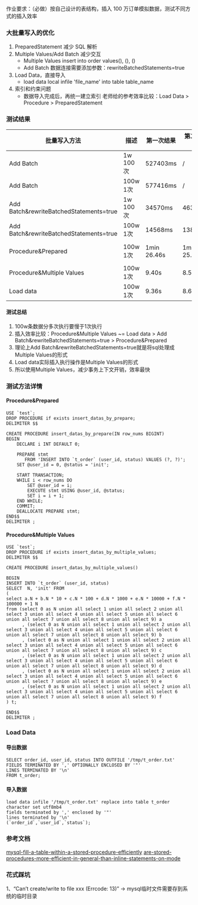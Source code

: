 作业要求：（必做）按自己设计的表结构，插入 100 万订单模拟数据，测试不同方式的插入效率

### 大批量写入的优化
1. PreparedStatement 减少 SQL 解析 
2. Multiple Values/Add Batch 减少交互
   - Multiple Values insert into order values(), (), ()
   - Add Batch 数据连接需要添加参数：rewriteBatchedStatements=true	
3. Load Data，直接导入
   - load data local infile 'file_name' into table table_name
4. 索引和约束问题
   - 数据导入完成后，再统一建立索引
老师给的参考效率比较：Load Data > Procedure > PreparedStatement

### 测试结果
|批量写入方法  |描述        | 第一次结果  | 第二次结果 | 第三次结果 | 平均结果  | 
|----        |----       | ----      | ----     | ----     |----      |
|Add Batch   |1w 100次   |527403ms   |/         |/         |8min 47.403ms  |
|Add Batch   |100w 1次|577416ms   |/         |/         |9min 37.416ms  |
|Add Batch&rewriteBatchedStatements=true   |1w 100次|34570ms   |46378ms         |50632ms        |43.860s  |
|Add Batch&rewriteBatchedStatements=true   |100w 1次|14568ms   |13885ms         |13660ms         |14.038s  |
|Procedure&Prepared       |100w 1次     |1min 26.46s|1min 25.00s |1 min 23.89 sec| 1min 25.117s|
|Procedure&Multiple Values|100w 1次     |9.40s |8.53s |9.06s |9.00s |
|Load data   |100w 1次 |9.36s  |8.68s  |9.75s |9.26s | 

#### 测试总结
1. 100w条数据分多次执行要慢于1次执行
2. 插入效率比较：Procedure&Multiple Values ~= Load data > Add Batch&rewriteBatchedStatements=true > Procedure&Prepared
3. 理论上Add Batch&rewriteBatchedStatements=true就是将sql处理成Multiple Values的形式
4. Load data实际插入执行操作是Multiple Values的形式
5. 所以使用Multiple Values，减少事务上下文开销，效率最快

### 测试方法详情
#### Procedure&Prepared 
```
USE `test`;
DROP PROCEDURE if exists insert_datas_by_prepare;
DELIMITER $$

CREATE PROCEDURE insert_datas_by_prepare(IN row_nums BIGINT)
BEGIN
    DECLARE i INT DEFAULT 0;

    PREPARE stmt
       FROM 'INSERT INTO `t_order` (user_id, status) VALUES (?, ?)';
    SET @user_id = 0, @status = 'init';

    START TRANSACTION;
    WHILE i < row_nums DO
        SET @user_id = i;
        EXECUTE stmt USING @user_id, @status;
        SET i = i + 1;
    END WHILE;
    COMMIT;
    DEALLOCATE PREPARE stmt;
END$$
DELIMITER ;
```
#### Procedure&Multiple Values
```
USE `test`;
DROP PROCEDURE if exists insert_datas_by_multiple_values;
DELIMITER $$

CREATE PROCEDURE insert_datas_by_multiple_values()

BEGIN
INSERT INTO `t_order` (user_id, status)
SELECT  N, 'init' FROM
(
select a.N + b.N * 10 + c.N * 100 + d.N * 1000 + e.N * 10000 + f.N * 100000 + 1 N
from (select 0 as N union all select 1 union all select 2 union all select 3 union all select 4 union all select 5 union all select 6 union all select 7 union all select 8 union all select 9) a
      , (select 0 as N union all select 1 union all select 2 union all select 3 union all select 4 union all select 5 union all select 6 union all select 7 union all select 8 union all select 9) b
      , (select 0 as N union all select 1 union all select 2 union all select 3 union all select 4 union all select 5 union all select 6 union all select 7 union all select 8 union all select 9) c
      , (select 0 as N union all select 1 union all select 2 union all select 3 union all select 4 union all select 5 union all select 6 union all select 7 union all select 8 union all select 9) d
      , (select 0 as N union all select 1 union all select 2 union all select 3 union all select 4 union all select 5 union all select 6 union all select 7 union all select 8 union all select 9) e
      , (select 0 as N union all select 1 union all select 2 union all select 3 union all select 4 union all select 5 union all select 6 union all select 7 union all select 8 union all select 9) f
) t;

END$$
DELIMITER ;
```

### Load Data

#### 导出数据
```
SELECT order_id, user_id, status INTO OUTFILE '/tmp/t_order.txt'
FIELDS TERMINATED BY ',' OPTIONALLY ENCLOSED BY '"'
LINES TERMINATED BY '\n'
FROM t_order; 
```

#### 导入数据
```
load data infile '/tmp/t_order.txt' replace into table t_order character set utf8mb4 
fields terminated by ',' enclosed by '"' 
lines terminated by '\n' 
(`order_id`,`user_id`,`status`);
```

### 参考文档
[mysql-fill-a-table-within-a-stored-procedure-efficiently](https://stackoverflow.com/questions/17136592/mysql-fill-a-table-within-a-stored-procedure-efficiently?noredirect=1&lq=1)
[are-stored-procedures-more-efficient-in-general-than-inline-statements-on-mode](https://stackoverflow.com/questions/59880/are-stored-procedures-more-efficient-in-general-than-inline-statements-on-mode)


### 花式踩坑
1、“Can’t create/write to file xxx (Errcode: 13)” -> mysql临时文件需要存到系统的临时目录










































